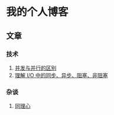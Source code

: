 # 我的个人博客 #
## 文章 ##
### 技术 ###
1. [并发与并行的区别](https://github.com/yongjianmeng/blog/blob/master/%E5%B9%B6%E5%8F%91%E4%B8%8E%E5%B9%B6%E8%A1%8C%E7%9A%84%E5%8C%BA%E5%88%AB.md)
2. [理解 I/O 中的同步、异步、阻塞、非阻塞](https://github.com/yongjianmeng/blog/blob/master/%E7%90%86%E8%A7%A3IO%E4%B8%AD%E7%9A%84%E5%90%8C%E6%AD%A5%E5%BC%82%E6%AD%A5%E9%98%BB%E5%A1%9E%E9%9D%9E%E9%98%BB%E5%A1%9E.md)

### 杂谈 ###
1. [同理心](https://github.com/yongjianmeng/blog/blob/master/%E4%BA%A7%E5%93%81%E8%AE%BE%E8%AE%A1%E6%80%9D%E7%BB%B4%20-%20%E5%90%8C%E7%90%86%E5%BF%83.md)